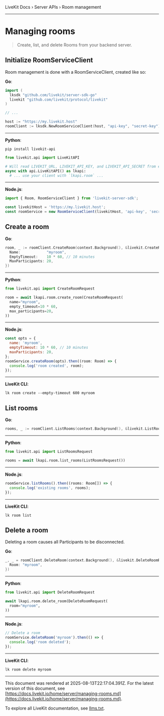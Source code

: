 LiveKit Docs › Server APIs › Room management

---

# Managing rooms

> Create, list, and delete Rooms from your backend server.

## Initialize RoomServiceClient

Room management is done with a RoomServiceClient, created like so:

**Go**:

```go
import (
  lksdk "github.com/livekit/server-sdk-go"
  livekit "github.com/livekit/protocol/livekit"
)

// ...

host := "https://my.livekit.host"
roomClient := lksdk.NewRoomServiceClient(host, "api-key", "secret-key")

```

---

**Python**:

```shell
pip install livekit-api

```

```python
from livekit.api import LiveKitAPI

# Will read LIVEKIT_URL, LIVEKIT_API_KEY, and LIVEKIT_API_SECRET from environment variables
async with api.LiveKitAPI() as lkapi:
  # ... use your client with `lkapi.room` ...

```

---

**Node.js**:

```js
import { Room, RoomServiceClient } from 'livekit-server-sdk';

const livekitHost = 'https://my.livekit.host';
const roomService = new RoomServiceClient(livekitHost, 'api-key', 'secret-key');

```

## Create a room

**Go**:

```go
room, _ := roomClient.CreateRoom(context.Background(), &livekit.CreateRoomRequest{
  Name:            "myroom",
  EmptyTimeout:    10 * 60, // 10 minutes
  MaxParticipants: 20,
})

```

---

**Python**:

```python
from livekit.api import CreateRoomRequest

room = await lkapi.room.create_room(CreateRoomRequest(
  name="myroom",
  empty_timeout=10 * 60,
  max_participants=20,
))

```

---

**Node.js**:

```js
const opts = {
  name: 'myroom',
  emptyTimeout: 10 * 60, // 10 minutes
  maxParticipants: 20,
};
roomService.createRoom(opts).then((room: Room) => {
  console.log('room created', room);
});

```

---

**LiveKit CLI**:

```shell
lk room create --empty-timeout 600 myroom

```

## List rooms

**Go**:

```go
rooms, _ := roomClient.ListRooms(context.Background(), &livekit.ListRoomsRequest{})

```

---

**Python**:

```python
from livekit.api import ListRoomsRequest

rooms = await lkapi.room.list_rooms(ListRoomsRequest())

```

---

**Node.js**:

```js
roomService.listRooms().then((rooms: Room[]) => {
  console.log('existing rooms', rooms);
});

```

---

**LiveKit CLI**:

```shell
lk room list

```

## Delete a room

Deleting a room causes all Participants to be disconnected.

**Go**:

```go
_, _ = roomClient.DeleteRoom(context.Background(), &livekit.DeleteRoomRequest{
  Room: "myroom",
})

```

---

**Python**:

```python
from livekit.api import DeleteRoomRequest

await lkapi.room.delete_room(DeleteRoomRequest(
  room="myroom",
))

```

---

**Node.js**:

```js
// Delete a room
roomService.deleteRoom('myroom').then(() => {
  console.log('room deleted');
});

```

---

**LiveKit CLI**:

```shell
lk room delete myroom

```

---

This document was rendered at 2025-08-13T22:17:04.391Z.
For the latest version of this document, see [https://docs.livekit.io/home/server/managing-rooms.md](https://docs.livekit.io/home/server/managing-rooms.md).

To explore all LiveKit documentation, see [llms.txt](https://docs.livekit.io/llms.txt).